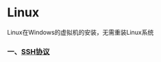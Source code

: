 # Linux
Linux在Windows的虚拟机的安装，无需重装Linux系统
       
### 一、[SSH协议](https://github.com/wgc00/Linux-Ubuntu/blob/master/SSH/sshd.md)

